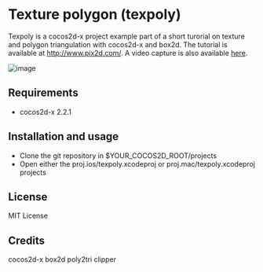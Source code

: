 Texture polygon (texpoly)
=========================

Texpoly is a cocos2d-x project example part of a short turorial on texture and polygon triangulation with cocos2d-x and box2d. The tutorial is available at http://www.pix2d.com/. A video capture is also available [here](https://www.youtube.com/watch?v=hmXwtyvJk_c).

![image](https://raw2.github.com/pix2dgames/texpoly/master/Resources/example.png)

## Requirements

* cocos2d-x 2.2.1

## Installation and usage
* Clone the git repository in $YOUR_COCOS2D_ROOT/projects
* Open either the proj.ios/texpoly.xcodeproj or proj.mac/texpoly.xcodeproj projects

## License

MIT License

## Credits
cocos2d-x
box2d
poly2tri
clipper
